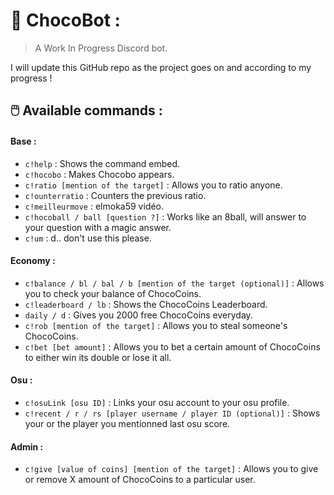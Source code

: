 # 🍫 ChocoBot :
> A Work In Progress Discord bot. 

I will update this GitHub repo as the project goes on and according to my progress !

## 🖱️ Available commands :

#### Base :

* `c!help` : Shows the command embed.
* `c!hocobo` : Makes Chocobo appears.
* `c!ratio [mention of the target]` : Allows you to ratio anyone.
* `c!ounterratio` : Counters the previous ratio.
* `c!meilleurmove` : elmoka59 vidéo.
* `c!hocoball / ball [question ?]` : Works like an 8ball, will answer to your question with a magic answer.
* `c!um` : d.. don't use this please.

#### Economy :

* `c!balance / bl / bal / b [mention of the target (optional)]` : Allows you to check your balance of ChocoCoins.
* `c!leaderboard / lb` : Shows the ChocoCoins Leaderboard.
* `daily / d` : Gives you 2000 free ChocoCoins everyday.
* `c!rob [mention of the target]` : Allows you to steal someone's ChocoCoins.
* `c!bet [bet amount]` : Allows you to bet a certain amount of ChocoCoins to either win its double or lose it all.

#### Osu :

* `c!osuLink [osu ID]` : Links your osu account to your osu profile.
* `c!recent / r / rs [player username / player ID (optional)]` : Shows your or the player you mentionned last osu score. 

#### Admin :

* `c!give [value of coins] [mention of the target]` : Allows you to give or remove X amount of ChocoCoins to a particular user.
